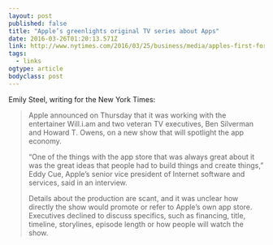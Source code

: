```yaml
---
layout: post 
published: false 
title: "Apple’s greenlights original TV series about Apps" 
date: 2016-03-26T01:20:13.571Z 
link: http://www.nytimes.com/2016/03/25/business/media/apples-first-foray-into-original-tv-is-a-series-about-apps.html?_r=0 
tags:
  - links
ogtype: article 
bodyclass: post 
---
```


Emily Steel, writing for the New York Times:

> Apple announced on Thursday that it was working with the entertainer Will.i.am and two veteran TV executives, Ben Silverman and Howard T. Owens, on a new show that will spotlight the app economy.
> 
> “One of the things with the app store that was always great about it was the great ideas that people had to build things and create things,” Eddy Cue, Apple’s senior vice president of Internet software and services, said in an interview.
> 
> Details about the production are scant, and it was unclear how directly the show would promote or refer to Apple’s own app store. Executives declined to discuss specifics, such as financing, title, timeline, storylines, episode length or how people will watch the show.